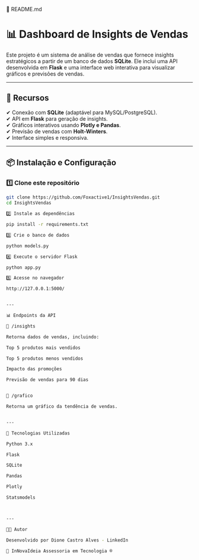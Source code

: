 📌 README.md

# 📊 Dashboard de Insights de Vendas  

Este projeto é um sistema de análise de vendas que fornece insights estratégicos a partir de um banco de dados **SQLite**. Ele inclui uma API desenvolvida em **Flask** e uma interface web interativa para visualizar gráficos e previsões de vendas.

---

## 🚀 **Recursos**
✔ Conexão com **SQLite** (adaptável para MySQL/PostgreSQL).  
✔ API em **Flask** para geração de insights.  
✔ Gráficos interativos usando **Plotly e Pandas**.  
✔ Previsão de vendas com **Holt-Winters**.  
✔ Interface simples e responsiva.

---

## 📦 **Instalação e Configuração**

### 1️⃣ **Clone este repositório**
```bash
git clone https://github.com/Foxactive1/InsightsVendas.git
cd InsightsVendas

2️⃣ Instale as dependências

pip install -r requirements.txt

3️⃣ Crie o banco de dados

python models.py

4️⃣ Execute o servidor Flask

python app.py

5️⃣ Acesse no navegador

http://127.0.0.1:5000/


---

📊 Endpoints da API

🔹 /insights

Retorna dados de vendas, incluindo:

Top 5 produtos mais vendidos

Top 5 produtos menos vendidos

Impacto das promoções

Previsão de vendas para 90 dias


🔹 /grafico

Retorna um gráfico da tendência de vendas.


---

📌 Tecnologias Utilizadas

Python 3.x

Flask

SQLite

Pandas

Plotly

Statsmodels



---

👨‍💻 Autor

Desenvolvido por Dione Castro Alves - LinkedIn

📌 InNovaIdeia Assessoria em Tecnologia ®


